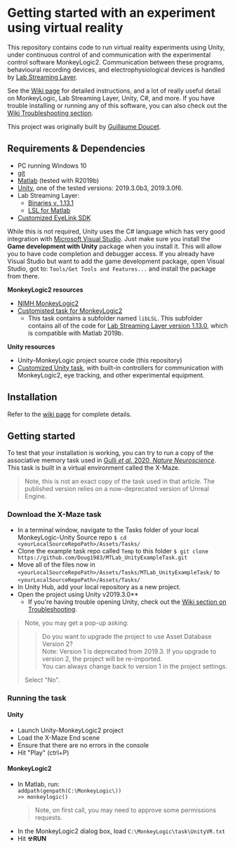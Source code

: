 # Getting started with an experiment using virtual reality

This repository contains code to run virtual reality experiments using Unity, under continuous control of and communication with the experimental control software MonkeyLogic2. Communication between these programs, behavioural recording devices, and electrophysiological devices is handled by [Lab Streaming Layer](https://github.com/sccn/labstreaminglayer). 

See the [Wiki page](https://github.com/JMTNeuroLab/MTLab_UnitySource/wiki) for detailed instructions, and a lot of really useful detail on MonkeyLogic, Lab Streaming Layer, Unity, C#, and more. If you have trouble installing or running any of this software, you can also check out the [Wiki Troubleshooting section](https://github.com/JMTNeuroLab/MTLab_UnitySource/wiki/5.-Misc-and-Troubleshooting). 

This project was originally built by [Guillaume Doucet](https://www.github.com/Doug1983/).

## Requirements & Dependencies
* PC running Windows 10
* [git](https://git-scm.com/download/win)
* [Matlab](http://www.mathworks.com) (tested with R2019b)
* [Unity](https://unity3d.com/get-unity/download), one of the tested versions: 2019.3.0b3, 2019.3.0f6. 
* Lab Streaming Layer: 
    * [Binaries v. 1.13.1](https://github.com/sccn/liblsl/releases/tag/1.13.1) 
    * [LSL for Matlab](https://github.com/labstreaminglayer/liblsl-Matlab/releases/tag/1.13.0-b13-matlab2019b)
* [Customized EyeLink SDK](https://github.com/JMTNeuroLab/EyeLink_SDK_for_Unity)

While this is not required, Unity uses the C# language which has very good integration with [Microsoft Visual Studio](https://visualstudio.microsoft.com/). Just make sure you install the **Game development with Unity** package when you install it. This will allow you to have code completion and debugger access. If you already have Visual Studio but want to add the game development package, open Visual Studio, got to: `Tools/Get Tools and Features...` and install the package from there. 


**MonkeyLogic2 resources** <br>  
* [NIMH MonkeyLogic2](https://monkeylogic.nimh.nih.gov/download.html)
* [Customisted task for MonkeyLogic2](https://github.com/JMTNeuroLab/MTLab_ML_UnityTask.git)
	* This task contains a subfolder named `libLSL`. This subfolder contains all of the code for [Lab Streaming Layer version 1.13.0](https://github.com/labstreaminglayer/liblsl-Matlab/releases), which is compatible with Matlab 2019b. 
	
**Unity resources** <br>
* Unity-MonkeyLogic project source code (this repository)
* [Customized Unity task](https://github.com/JMTNeuroLab/MTLab_ML_UnityTask.git), with built-in controllers for communication with MonkeyLogic2, eye tracking, and other experimental equipment.


## Installation
Refer to the [wiki page](https://github.com/JMTNeuroLab/MTLab_UnitySource/wiki/1.-Installation) for complete details. 


## Getting started

To test that your installation is working, you can try to run a copy of the associative memory task used in [Gulli <em>et al.</em> 2020, <em>Nature Neuroscience</em>](https://www.nature.com/articles/s41593-019-0548-3). This task is built in a virtual environment called the X-Maze. 
> Note, this is not an exact copy of the task used in that article. The published version relies on a now-deprecated version of Unreal Engine. 

### Download the X-Maze task
* In a terminal window, navigate to the Tasks folder of your local MonkeyLogic-Unity Source repo
  `$ cd <yourLocalSourceRepoPath>/Assets/Tasks/`
* Clone the example task repo called `Temp` to this folder 
  `$ git clone https://github.com/Doug1983/MTLab_UnityExampleTask.git`
* Move all of the files now in `<yourLocalSourceRepoPath>/Assets/Tasks/MTLab_UnityExampleTask/` to `<yourLocalSourceRepoPath>/Assets/Tasks/`
* In Unity Hub, add your local repository as a new project. 
* Open the project using Unity v2019.3.0**
     * If you're having trouble opening Unity, check out the [Wiki section on Troubleshooting](https://github.com/Doug1983/MTLab_UnitySource/wiki/5.-Misc-and-Troubleshooting).

> Note, you may get a pop-up asking: 
>> 
>> Do you want to upgrade the project to use Asset Database Version 2? <br>
>> Note: Version 1 is deprecated from 2019.3. If you upgrade to version 2, the project will be re-imported. <br> 
>> You can always change back to version 1 in the project settings. <br>
>> 
> Select "No". 

### Running the task
#### Unity
 * Launch Unity-MonkeyLogic2 project
 * Load the X-Maze End scene
 * Ensure that there are no errors in the console
 * Hit "Play" (ctrl+P)

#### MonkeyLogic2 
* In Matlab, run: <br>
  `addpath(genpath(C:\MonkeyLogic\))`<br>
  `>> monkeylogic()`
  > Note, on first call, you may need to approve some permissions requests. 
* In the MonkeyLogic2 dialog box, load `C:\MonkeyLogic\task\UnityVR.txt`
* Hit &#x2622;**RUN**
